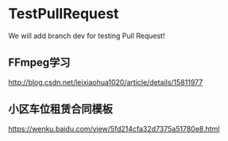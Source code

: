 # TestPullRequest
We will add branch dev for testing Pull Request!

## FFmpeg学习
http://blog.csdn.net/leixiaohua1020/article/details/15811977
## 小区车位租赁合同模板
https://wenku.baidu.com/view/5fd214cfa32d7375a51780e8.html
